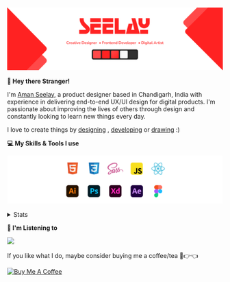 [![banner](./images/seelay.svg)](https://www.seelay.in)

**👋 Hey there Stranger!**

I'm [Aman Seelay](https://www.seelay.in), a product designer based in Chandigarh, India with experience in delivering end-to-end UX/UI design for digital products. I'm passionate about improving the lives of others through design and constantly looking to learn new things every day.

I love to create things by [designing](https://www.seelay.in/#work) , [developing](https://www.seelay.in/#projects) or [drawing](https://art.seelay.in) :)

**💻 My Skills & Tools I use**

[![banner](./images/skills&tools.svg)](https://www.seelay.in/about)

<details>
  <summary>Stats</summary>

---

<!--START_SECTION:waka-->
![Profile Views](http://img.shields.io/badge/Profile%20Views-137-blue)

**🐱 My GitHub Data** 

> 🏆 256 Contributions in the Year 2022
 > 
> 📦 644.2 kB Used in GitHub's Storage 
 > 
> 💼 Opted to Hire
 > 
> 📜 2 Public Repositories 
 > 
> 🔑 34 Private Repositories  
 > 
**I'm a Night 🦉** 

```text
🌞 Morning    138 commits    ████░░░░░░░░░░░░░░░░░░░░░   15.83% 
🌆 Daytime    142 commits    ████░░░░░░░░░░░░░░░░░░░░░   16.28% 
🌃 Evening    280 commits    ████████░░░░░░░░░░░░░░░░░   32.11% 
🌙 Night      312 commits    █████████░░░░░░░░░░░░░░░░   35.78%

```
📅 **I'm Most Productive on Monday** 

```text
Monday       158 commits    ████░░░░░░░░░░░░░░░░░░░░░   18.12% 
Tuesday      95 commits     ██░░░░░░░░░░░░░░░░░░░░░░░   10.89% 
Wednesday    110 commits    ███░░░░░░░░░░░░░░░░░░░░░░   12.61% 
Thursday     154 commits    ████░░░░░░░░░░░░░░░░░░░░░   17.66% 
Friday       113 commits    ███░░░░░░░░░░░░░░░░░░░░░░   12.96% 
Saturday     118 commits    ███░░░░░░░░░░░░░░░░░░░░░░   13.53% 
Sunday       124 commits    ███░░░░░░░░░░░░░░░░░░░░░░   14.22%

```


📊 **This Week I Spent My Time On** 

```text
⌚︎ Time Zone: Asia/Kolkata

💬 Programming Languages: 
YAML                     9 mins              ████████████░░░░░░░░░░░░░   49.98% 
JSON                     7 mins              █████████░░░░░░░░░░░░░░░░   36.21% 
Markdown                 2 mins              ███░░░░░░░░░░░░░░░░░░░░░░   11.77% 
Bash                     0 secs              ░░░░░░░░░░░░░░░░░░░░░░░░░   2.04%

🔥 Editors: 
No Activity Tracked This Week

💻 Operating System: 
No Activity Tracked This Week

```

**I Mostly Code in JavaScript** 

```text
JavaScript               27 repos            ███████████████████░░░░░░   77.14% 
TypeScript               8 repos             █████░░░░░░░░░░░░░░░░░░░░   22.86%

```



 Last Updated on 19/08/2022 06:52:41 UTC
<!--END_SECTION:waka-->

---

 </details>

**🎵 I'm Listening to**

<object data="https://now-play.vercel.app/api/generate?uid=7a17a86e-d6b7-43b5-8d9c-1d6dae42a779" >

  <img src="https://now-play.vercel.app/api/generate?uid=7a17a86e-d6b7-43b5-8d9c-1d6dae42a779" />

</object>

If you like what I do, maybe consider buying me a coffee/tea 🥺👉👈

<a href="https://www.buymeacoffee.com/seelay" target="_blank"><img src="https://cdn.buymeacoffee.com/buttons/v2/default-red.png" alt="Buy Me A Coffee" width="150" ></a>
